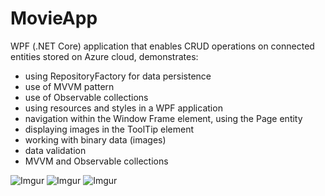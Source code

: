 # MovieApp

WPF (.NET Core) application that enables CRUD operations on connected entities stored on Azure cloud, demonstrates:

- using RepositoryFactory for data persistence
- use of MVVM pattern 
- use of Observable collections 
- using resources and styles in a WPF application 
- navigation within the Window Frame element, using the Page entity 
- displaying images in the ToolTip element
- working with binary data (images)
- data validation 
- MVVM and Observable collections

![Imgur](https://i.imgur.com/AHY3Hfq.png)
![Imgur](https://i.imgur.com/IotMrGj.png)
![Imgur](https://i.imgur.com/KNECYNJ.png)
